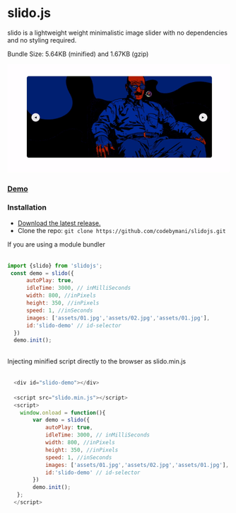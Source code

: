 # slido.js
<p>slido is a lightweight weight minimalistic image slider with no dependencies and no styling required.</p>
<p>Bundle Size: 5.64KB (minified) and 1.67KB (gzip)</p>

<p align="center">
  <img  src="assets/demo.gif">
</p>

### [Demo](https://codebymani.github.io/slidojs)
### Installation
- [Download the latest release.](https://github.com/codebymani/slidojs/archive/master.zip)
- Clone the repo: `git clone https://github.com/codebymani/slidojs.git`

If you are using a module bundler
```javascript
 
import {slido} from 'slidojs';
 const demo = slido({
      autoPlay: true,
      idleTime: 3000, // inMilliSeconds
      width: 800, //inPixels
      height: 350, //inPixels
      speed: 1, //inSeconds
      images: ['assets/01.jpg','assets/02.jpg','assets/01.jpg'],
      id:'slido-demo' // id-selector
  })
  demo.init();
 
```

Injecting minified script directly to the browser as slido.min.js
```javascript
  
  <div id="slido-demo"></div>
  
  <script src="slido.min.js"></script>
  <script>
    window.onload = function(){
        var demo = slido({
            autoPlay: true,
            idleTime: 3000, // inMilliSeconds
            width: 800, //inPixels
            height: 350, //inPixels
            speed: 1, //inSeconds
            images: ['assets/01.jpg','assets/02.jpg','assets/01.jpg'],
            id:'slido-demo' // id-selector
        })
        demo.init();
   };
  </script>
```
